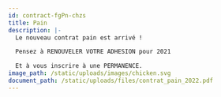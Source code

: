 ```yaml
---
id: contract-fgPn-chzs
title: Pain
description: |-
  Le nouveau contrat pain est arrivé !

  Pensez à RENOUVELER VOTRE ADHESION pour 2021

  Et à vous inscrire à une PERMANENCE.
image_path: /static/uploads/images/chicken.svg
document_path: /static/uploads/files/contrat_pain_2022.pdf
---
```

